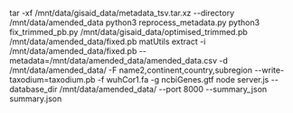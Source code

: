 tar -xf /mnt/data/gisaid_data/metadata_tsv.tar.xz --directory /mnt/data/amended_data
python3 reprocess_metadata.py
python3 fix_trimmed_pb.py /mnt/data/gisaid_data/optimised_trimmed.pb /mnt/data/amended_data/fixed.pb
matUtils extract -i /mnt/data/amended_data/fixed.pb --metadata=/mnt/data/amended_data/amended_data.csv -d /mnt/data/amended_data/ -F name2,continent,country,subregion --write-taxodium=taxodium.pb -f wuhCor1.fa -g ncbiGenes.gtf
node server.js --database_dir /mnt/data/amended_data/ --port 8000 --summary_json summary.json